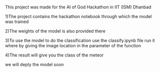 This project was made for the AI of God Hackathon in IIT (ISM) Dhanbad

1)The project contains the hackathon notebook through which the model was trained

2)The weights of the model is also provided there 

3)To use the model to do the classification use the classify.ipynb file run it where by giving the image location in the parameter of the function

4)The result will give you the class of the meteor

we will deply the model soon
